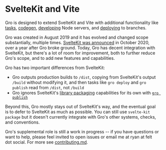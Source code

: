 # SvelteKit and Vite

Gro is designed to extend SvelteKit and Vite with additional functionality
like [tasks](./task.md), [codegen](./gen.md),
[developing](./dev.md) Node servers,
and [deploying](./deploy.md) to branches.

Gro was created in August 2019 and it has evolved and changed scope substantially, multiple times.
[SvelteKit was announced](https://www.youtube.com/watch?v=qSfdtmcZ4d0)
in October 2020, over a year after Gro broke ground.
Today, Gro has decent integration with SvelteKit,
but there's a lot of room for improvement, both to further reduce Gro's scope,
and to add new features and capabilities.

Gro has two important differences from SvelteKit:

- Gro outputs production builds to `/dist`,
  copying from SvelteKit's output `/build` without modifying it,
  and then tasks like `gro deploy` and `gro publish` read from `/dist`, not `/build`
- Gro ignores SvelteKit's [library packaging](https://kit.svelte.dev/docs#packaging)
  capabilities for its own with [`gro publish`](./publish.md)

Beyond this, Gro mostly stays out of SvelteKit's way,
and the eventual goal is to defer to SvelteKit as much as possible.
You can still use `svelte-kit package`
but it doesn't currently integrate with Gro's other systems, checks, and conventions.

Gro's supplemental role is still a work in progress --
if you have questions or want to help, please feel invited to open issues
or email me at ryan at felt dot social.
For more see [contributing.md](/contributing.md).
